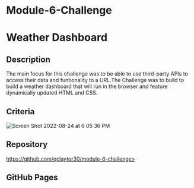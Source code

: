 # Module-6-Challenge

<h1>Weather Dashboard</h1>

<h2>Description</h2>
<p>The main focus for this challenge was to be able to use third-party APIs to access their data and funtionality to a URL.The Challenge was to build to build a weather dashboard that will run in the browser and feature dynamically updated HTML and CSS.</p>

<h2>Criteria</h2>

![Screen Shot 2022-08-24 at 6 05 36 PM](https://user-images.githubusercontent.com/78238394/186532528-51430092-d3e4-4b98-be7b-54e45cc4c367.png)

<h2>Repository</h2>

<a>https://github.com/qclaytor30/module-6-challenge>

<h2>GitHub Pages</h2>
